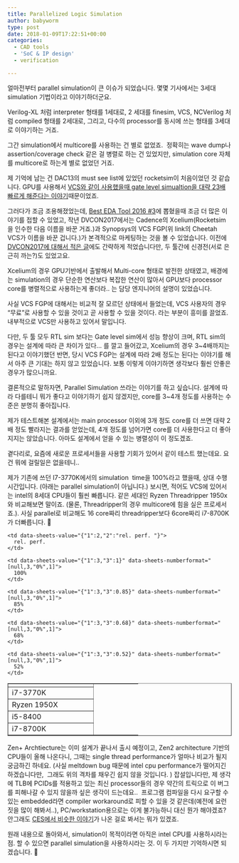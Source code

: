 ```yaml
---
title: Parallelized Logic Simulation
author: babyworm
type: post
date: 2018-01-09T17:22:51+00:00
categories:
  - CAD tools
  - 'SoC & IP design'
  - verification

---
```

얼마전부터 parallel simulation이 큰 이슈가 되었습니다. 몇몇 기사에서는 3세대 simulation 기법이라고 이야기하더군요.

Verilog-XL 처럼 interpreter 형태를 1세대로, 2 세대를 finesim, VCS, NCVerilog 처럼 compiled 형태를 2세대로, 그리고, 다수의 processor를 동시에 쓰는 형태를 3세대로 이야기하는 거죠.

그간 simulation에서 multicore를 사용하는 건 별로 없었죠.  정확히는 wave dump나 assertion/coverage check 같은 걸 병렬로 하는 건 있었지만, simulation core 자체를 multicore로 하는게 별로 없었던 거죠.

제 기억에 남는 건 DAC13의 must see list에 있었던 rocketsim이 처음이었던 것 같습니다. GPU를 사용해서 [VCS와 같이 사용했을때 gate level simualtion을 대략 23배 빠르게 해준다는 이야기][1]때문이었죠.

그러다가 조금 조용해졌었는데, [Best EDA Tool 2016 #3][2]에 뽑혔을때 조금 더 많은 이야기를 접할 수 있었고, 작년 DVCON2017에서는 Cadence의 Xcelium(Rocketsim을 인수한 다음 이름을 바꾼 거죠.)과 Synopsys의 VCS FGP(위 link의 Cheetah VCS가 이름을 바꾼 겁니다.)가 본격적으로 마케팅하는 것을 볼 수 있었습니다. 이전에 [DVCON2017에 대해서 적은 글][3]에도 간략하게 적었습니다만, 두 툴간에 신경전(서로 은근히 까는?)도 있었고요.

Xcelium의 경우 GPU기반에서 출발해서 Multi-core 형태로 발전한 상태였고, 배경에는 simulation의 경우 단순한 연산보다 복잡한 연산이 많아서 GPU보다 processor core를 병렬적으로 사용하는게 좋더라.. 는 담당 엔지니어의 설명이 있었습니다.

사실 VCS FGP에 대해서는 비교적 잘 모르던 상태에서 들었는데, VCS 사용자의 경우 “무료”로 사용할 수 있을 것이고 곧 사용할 수 있을 것이다. 라는 부분이 흥미를 끌었죠. 내부적으로 VCS만 사용하고 있어서 말입니다.

다만, 두 툴 모두 RTL sim 보다는 Gate level sim에서 성능 향상이 크며, RTL sim의 경우는 설계에 따라 큰 차이가 있다… 를 깔고 들어갔고, Xcelium의 경우 3~4배까지는 된다고 이야기했던 반면, 당시 VCS FGP는 설계에 따라 2배 정도는 된다는 이야기를 해서 아주 큰 기대는 하지 않고 있었습니다. 보통 이렇게 이야기하면 생각보다 훨씬 안좋은 경우가 많으니까요.

결론적으로 말하자면, Parallel Simulation 쓰라는 이야기를 하고 싶습니다. 설계에 따라 다를테니 뭐가 좋다고 이야기하기 쉽지 않겠지만, core를 3~4개 정도를 사용하는 수준은 분명히 좋아집니다.

제가 테스트해본 설계에서는 main processor 이외에 3개 정도 core를 더 쓰면 대략 2배 정도 빨라지는 결과를 얻었는데, 4개 정도를 넘어가면 core를 더 사용한다고 더 좋아지지는 않았습니다. 아마도 설계에서 얻을 수 있는 병렬성이 이 정도겠죠.

곁다리로, 요즘에 새로운 프로세서들을 사용할 기회가 있어서 같이 테스트 했는데요. 요건 뭐에 걸릴일은 없을테니..

제가 기존에 쓰던 I7-3770K에서의 simulation  time을 100%라고 했을때, 상대 수행 시간입니다. (아래는 parallel simulation이 아닙니다.) 보시면, 적어도 VCS에 있어서는 intel의 8세대 CPU들이 훨씬 빠릅니다. 같은 세대인 Ryzen Threadripper 1950x와 비교해보면 말이죠. (물론, Threadripper의 경우 multicore에 힘을 실은 프로세서죠.). 사실 parallel로 비교해도 16 core짜리 threadripper보다 6core짜리 i7-8700K가 더빠릅니다. 🙂

<table dir="ltr" border="1" cellspacing="0" cellpadding="0">
  <colgroup> <col width="192" /> <col width="100" /></colgroup> <tr>
    <td>
    </td>
    
    <td data-sheets-value="{"1":2,"2":"rel. perf. "}">
      rel. perf.
    </td>
  </tr>
  
  <tr>
    <td data-sheets-value="{"1":2,"2":"i7-3770K "}">
      i7-3770K
    </td>
    
    <td data-sheets-value="{"1":3,"3":1}" data-sheets-numberformat="[null,3,"0%",1]">
      100%
    </td>
  </tr>
  
  <tr>
    <td data-sheets-value="{"1":2,"2":"Ryzen 1950X "}">
      Ryzen 1950X
    </td>
    
    <td data-sheets-value="{"1":3,"3":0.85}" data-sheets-numberformat="[null,3,"0%",1]">
      85%
    </td>
  </tr>
  
  <tr>
    <td data-sheets-value="{"1":2,"2":"i5-8400 "}">
      i5-8400
    </td>
    
    <td data-sheets-value="{"1":3,"3":0.68}" data-sheets-numberformat="[null,3,"0%",1]">
      68%
    </td>
  </tr>
  
  <tr>
    <td data-sheets-value="{"1":2,"2":"i7-8700K"}">
      i7-8700K
    </td>
    
    <td data-sheets-value="{"1":3,"3":0.52}" data-sheets-numberformat="[null,3,"0%",1]">
      52%
    </td>
  </tr>
</table>

Zen+ Archtiecture는 이미 설계가 끝나서 출시 예정이고, Zen2 architecture 기반의 CPU들이 올해 나온다니, 그때는 single thread performance가 얼마나 비교가 될지 궁금하긴 하네요. (사실 meltdown bug 때문에 intel cpu performance가 떨어지긴 하겠습니다만,  그래도 위의 격차를 채우긴 쉽지 않을 것입니다. ) 잡설입니다만, 제 생각에 TLB에 PCIDs를 적용하고 있는 최신 processor들의 경우 약간의 트릭으로 이 버그를 피해나갈 수 있지 않을까 싶은 생각이 드는데요..  프로그램 컴파일을 다시 요구할 수 있는 embedded라면 compiler workaround로 피할 수 있을 것 같은데(예전에 요런 짓을 많이 해봐서..), PC/workstation용으로는 이게 불가능하니 대신 뭔가 해야겠죠? 안그래도 [CES에서 비슷한 이야기][4]가 나온 걸로 봐서는 뭐가 있겠죠.

원래 내용으로 돌아와서, simulation이 목적이라면 아직은 intel CPU를 사용하시라는 점. 할 수 있으면 parallel simulation을 사용하시라는 것. 이 두 가지만 기억하시면 되겠습니다. 🙂

 [1]: http://www.deepchip.com/items/0523-04.html
 [2]: http://www.deepchip.com/items/dac16-03.html
 [3]: http://babyworm.net/archives/1944
 [4]: http://mashable.com/2018/01/08/intel-ces-keynote-spectre-meltdown/